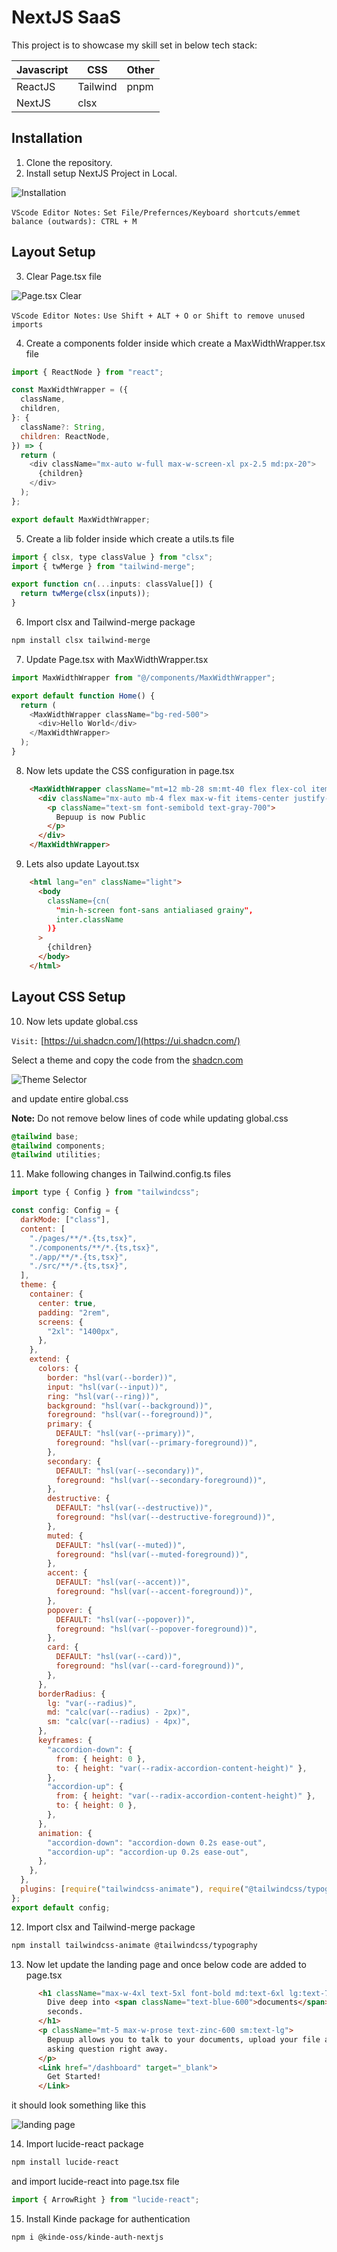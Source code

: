 # NextJS SaaS

This project is to showcase my skill set in below tech stack:

| Javascript | CSS      | Other |
| ---------- | -------- | ----- |
| ReactJS    | Tailwind | pnpm  |
| NextJS     | clsx     |       |

## Installation

1. Clone the repository.
2. Install setup NextJS Project in Local.

![Installation](Docs/images/images1.png)

`VScode Editor Notes:`
`Set File/Prefernces/Keyboard shortcuts/emmet balance (outwards): CTRL + M`

## Layout Setup

3. Clear Page.tsx file

![Page.tsx Clear](Docs/images/images2.png)

`VScode Editor Notes:`
`Use Shift + ALT + O or Shift to remove unused imports`

4. Create a components folder inside which create a MaxWidthWrapper.tsx file

```javascript
import { ReactNode } from "react";

const MaxWidthWrapper = ({
  className,
  children,
}: {
  className?: String,
  children: ReactNode,
}) => {
  return (
    <div className="mx-auto w-full max-w-screen-xl px-2.5 md:px-20">
      {children}
    </div>
  );
};

export default MaxWidthWrapper;
```

5. Create a lib folder inside which create a utils.ts file

```javascript
import { clsx, type classValue } from "clsx";
import { twMerge } from "tailwind-merge";

export function cn(...inputs: classValue[]) {
  return twMerge(clsx(inputs));
}
```

6. Import clsx and Tailwind-merge package

```bash
npm install clsx tailwind-merge
```

7. Update Page.tsx with MaxWidthWrapper.tsx

```javascript
import MaxWidthWrapper from "@/components/MaxWidthWrapper";

export default function Home() {
  return (
    <MaxWidthWrapper className="bg-red-500">
      <div>Hello World</div>
    </MaxWidthWrapper>
  );
}
```

8. Now lets update the CSS configuration in page.tsx

```HTML
    <MaxWidthWrapper className="mt=12 mb-28 sm:mt-40 flex flex-col items-center justify-center text-center">
      <div className="mx-auto mb-4 flex max-w-fit items-center justify-end space-x-2 overflow-hidden rounded-full border border-gray-200 bg-white px-7 py-2 shadow=md backdrop-blur transition-all hover:border-gray-300 hover:bg-white/50">
        <p className="text-sm font-semibold text-gray-700">
          Bepuup is now Public
        </p>
      </div>
    </MaxWidthWrapper>
```

9. Lets also update Layout.tsx

```html
    <html lang="en" className="light">
      <body
        className={cn(
          "min-h-screen font-sans antialiased grainy",
          inter.className
        )}
      >
        {children}
      </body>
    </html>
```

## Layout CSS Setup

10. Now lets update global.css

`Visit:` [https://ui.shadcn.com/](https://ui.shadcn.com/)

Select a theme and copy the code from the [shadcn.com](https://ui.shadcn.com/)

![Theme Selector](Docs/images/Images3.png)

and update entire global.css

**Note:** Do not remove below lines of code while updating global.css

```css
@tailwind base;
@tailwind components;
@tailwind utilities;
```

11. Make following changes in Tailwind.config.ts files

```javascript
import type { Config } from "tailwindcss";

const config: Config = {
  darkMode: ["class"],
  content: [
    "./pages/**/*.{ts,tsx}",
    "./components/**/*.{ts,tsx}",
    "./app/**/*.{ts,tsx}",
    "./src/**/*.{ts,tsx}",
  ],
  theme: {
    container: {
      center: true,
      padding: "2rem",
      screens: {
        "2xl": "1400px",
      },
    },
    extend: {
      colors: {
        border: "hsl(var(--border))",
        input: "hsl(var(--input))",
        ring: "hsl(var(--ring))",
        background: "hsl(var(--background))",
        foreground: "hsl(var(--foreground))",
        primary: {
          DEFAULT: "hsl(var(--primary))",
          foreground: "hsl(var(--primary-foreground))",
        },
        secondary: {
          DEFAULT: "hsl(var(--secondary))",
          foreground: "hsl(var(--secondary-foreground))",
        },
        destructive: {
          DEFAULT: "hsl(var(--destructive))",
          foreground: "hsl(var(--destructive-foreground))",
        },
        muted: {
          DEFAULT: "hsl(var(--muted))",
          foreground: "hsl(var(--muted-foreground))",
        },
        accent: {
          DEFAULT: "hsl(var(--accent))",
          foreground: "hsl(var(--accent-foreground))",
        },
        popover: {
          DEFAULT: "hsl(var(--popover))",
          foreground: "hsl(var(--popover-foreground))",
        },
        card: {
          DEFAULT: "hsl(var(--card))",
          foreground: "hsl(var(--card-foreground))",
        },
      },
      borderRadius: {
        lg: "var(--radius)",
        md: "calc(var(--radius) - 2px)",
        sm: "calc(var(--radius) - 4px)",
      },
      keyframes: {
        "accordion-down": {
          from: { height: 0 },
          to: { height: "var(--radix-accordion-content-height)" },
        },
        "accordion-up": {
          from: { height: "var(--radix-accordion-content-height)" },
          to: { height: 0 },
        },
      },
      animation: {
        "accordion-down": "accordion-down 0.2s ease-out",
        "accordion-up": "accordion-up 0.2s ease-out",
      },
    },
  },
  plugins: [require("tailwindcss-animate"), require("@tailwindcss/typography")],
};
export default config;
```

12. Import clsx and Tailwind-merge package

```bash
npm install tailwindcss-animate @tailwindcss/typography
```

13. Now let update the landing page and once below code are added to page.tsx

```html
      <h1 className="max-w-4xl text-5xl font-bold md:text-6xl lg:text-7xl">
        Dive deep into <span className="text-blue-600">documents</span> in
        seconds.
      </h1>
      <p className="mt-5 max-w-prose text-zinc-600 sm:text-lg">
        Bepuup allows you to talk to your documents, upload your file and start
        asking question right away.
      </p>
      <Link href="/dashboard" target="_blank">
        Get Started!
      </Link>
```

it should look something like this

![landing page](Docs/images/Images4.png)

14. Import lucide-react package

```bash
npm install lucide-react
```

and import lucide-react into page.tsx file

```javascript
import { ArrowRight } from "lucide-react";
```

15. Install Kinde package for authentication

```bash
npm i @kinde-oss/kinde-auth-nextjs
```
